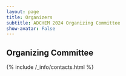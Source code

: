 ```yaml
---
layout: page
title: Organizers
subtitle: ADCHEM 2024 Organizing Committee
show-avatar: False
---
```

 
## Organizing Committee

{% include /_info/contacts.html %}

<!-- 
## International Program Committee

- Jie Bao, **Chair**, University of New South Wales, Sydney, Australia
- Lakshminarayan Samavedham, **Co-Chair**, National University of Singapore, Singapore 
- Jay Lee, **IEEE Representative**, Korea Advanced Institute of Science and Technology, South Korea

---

## Committee Members

| Name           | Nationality|
|-----------------------|-----|
| Aditya Tulsyan        | USA |
| Ali   Cinar           | USA |
| Bhushan Gopaluni      | CA  |
| Biao Huang            | CA  |
| Brent Young           | NZL |
| Carl Duchesne         | CA  |
| Chang Jun Lee         | KOR |
| Chuei-Tin Chang       | TW  |
| Dexian Huang          | CHN |
| Dinesh Krishnamoorthy | USA | 
| Dongya Zhao           | CHN |
| Fei Liu               | CHN |
| Fengqi You            | USA |
| Furong Gao            | HK  |
| Hector Budman         | CA  |
| Hidekazu Kugemoto     | JP  |
| Hong Yue              | GBR |
| Hongye Su             | CHN |
| Ian Craig             | ZA  |
| Ikuro Mizumoto        | JP  |
| I-Lung Chien          | TW  |
| Jay Hyung Lee         | KOR |
| Jay Liu               | KOR |
| Jay Lu                | USA |
| Jinfeng Liu           | CA  |
| Joe Qin               | USA |
| Joel Paulson          | USA |
| Jong Min Lee          | KOR |
| Jose Ragot            | FRA |
| Juergen Hahn          | USA |
| Jung-Hui Chen         | TW  |
| Kuangrong Hao         | CN  |
| Lei Xie               | CHN |
| Liuping Wang          | AUS |
| Luis Bergh            | CL  |
| Manabu Kano           | JP  |
| Michel Perrier        | CA  |
| Moses Tade            | AUS |
| Qunxiong Zhu          | CHN |
| Ravindra Gudi         | IND |
| Rohit Patwardhan      | SAU |
| Rolf Findeisen        | GER |
| Ronghu Chi            | CN  |
| Shaoyuan Li           | CHN |
| Shiro Masuda          | JP  |
| Shi-Shang Jang        | TW  |
| Sirish Shah           | CA  |
| Shoukat Choudhury     | BD  |
| Stevan Dubljevic      | CA  |
| Steven Ding           | GER |
| Tianhong Pan          | CHN |
| Tongwen Chen          | CA  |
| Toru Yamamoto         | JP  |
| Vinay Kariwala        | IND |
| Xiang Li              | CA  |
| Yalin Wang            | CHN |
| Yi Cao                | CHN |
| Yoshiyuki Yamashita   | JP  |
| Zijiang Shao          | CHN |
| Zoltan Nagy           | USA |
| Zukui Li              | CA  |
 -->
